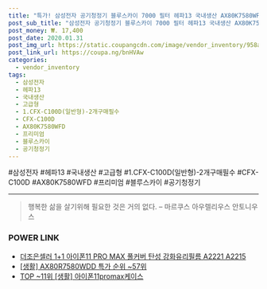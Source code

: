 ```yaml
--- 
title: "특가! 삼성전자 공기청정기 블루스카이 7000 필터 헤파13 국내생산 AX80K7580WFD CFX-C100..." 
post_sub_title: "삼성전자 공기청정기 블루스카이 7000 필터 헤파13 국내생산 AX80K7580WFD CFX-C100D 프리미엄 고급형, 1.CFX-C100D(일반형)-2개구매필수" 
post_money: ₩. 17,400 
post_date: 2020.01.31 
post_img_url: https://static.coupangcdn.com/image/vendor_inventory/958a/f29be59bc1cfdb6a602b6fdc7d94d18bf93be3535b96eac55c8a8a10a19e.jpg 
post_link_url: https://coupa.ng/bnHVAw 
categories: 
  - vendor_inventory 
tags: 
  - 삼성전자 
  - 헤파13 
  - 국내생산 
  - 고급형 
  - 1.CFX-C100D(일반형)-2개구매필수 
  - CFX-C100D 
  - AX80K7580WFD 
  - 프리미엄 
  - 블루스카이 
  - 공기청정기 
--- 
```

  #삼성전자 #헤파13 #국내생산 #고급형 #1.CFX-C100D(일반형)-2개구매필수 #CFX-C100D #AX80K7580WFD #프리미엄 #블루스카이 #공기청정기 
<hr> 

> 행복한 삶을 살기위해 필요한 것은 거의 없다. – 마르쿠스 아우렐리우스 안토니우스 


### POWER LINK

* <a href="https://blog.naver.com/fasyy4321/221783430397" target="_blank">더조은셀러 1+1 아이폰11 PRO MAX 풀커버 탄성 강화유리필름 A2221 A2215 </a>
* <a href="https://blog.naver.com/sakai111/221790861299" target="_blank"> [생활] AX80R7580WDD 특가 순위 ~57위</a>
* <a href="https://blog.naver.com/fasyy4321/221783749102" target="_blank"> TOP ~11위 [생활] 아이폰11promax케이스</a>
